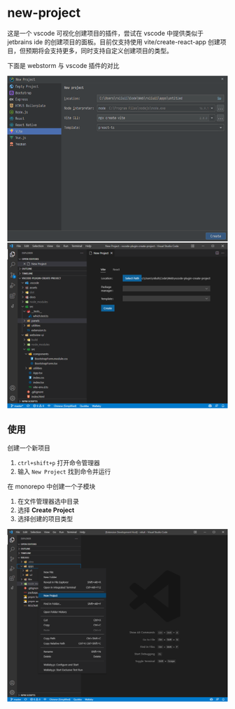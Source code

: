 # new-project

这是一个 vscode 可视化创建项目的插件，尝试在 vscode 中提供类似于 jetbrains ide 的创建项目的面板。目前仅支持使用 vite/create-react-app 创建项目，但预期将会支持更多，同时支持自定义创建项目的类型。

下面是 webstorm 与 vscode 插件的对比

![webstorm](./docs/webstorm-cover.png)
![vscode](./docs/vscode-cover.png)

## 使用

创建一个新项目

1. `ctrl+shift+p` 打开命令管理器
2. 输入 `New Project` 找到命令并运行

在 monorepo 中创建一个子模块

1. 在文件管理器选中目录
2. 选择 **Create Project**
3. 选择创建的项目类型

![create-module](./docs/create-module.png)
